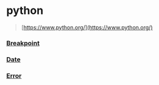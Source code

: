 python
===
>[https://www.python.org/](https://www.python.org/)

### [Breakpoint](./breakpoint/README.md)
### [Date](./date/README.md)
### [Error](./error.md)

